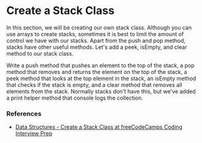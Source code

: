<h1>Create a Stack Class</h1>

<p>In this section, we will be creating our own stack class. Although you can use arrays to create stacks, sometimes it is best to limit the amount of control we have with our stacks. Apart from the push and pop method, stacks have other useful methods. Let's add a peek, isEmpty, and clear method to our stack class.</p>

<p>Write a push method that pushes an element to the top of the stack, a pop method that removes and returns the element on the top of the stack, a peek method that looks at the top element in the stack, an isEmpty method that checks if the stack is empty, and a clear method that removes all elements from the stack. Normally stacks don't have this, but we've added a print helper method that console logs the collection.</p>

<h3>References</h3>

<ul>
  <li><a href="https://www.freecodecamp.org/learn/coding-interview-prep/data-structures/create-a-stack-class">
    Data Structures - Create a Stack Class at freeCodeCamps Coding Interview Prep
  </a></li>
</ul>
